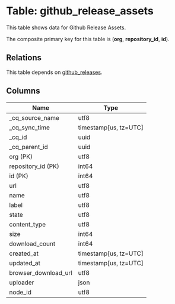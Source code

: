 # Table: github_release_assets

This table shows data for Github Release Assets.

The composite primary key for this table is (**org**, **repository_id**, **id**).

## Relations

This table depends on [github_releases](github_releases).

## Columns

| Name          | Type          |
| ------------- | ------------- |
|_cq_source_name|utf8|
|_cq_sync_time|timestamp[us, tz=UTC]|
|_cq_id|uuid|
|_cq_parent_id|uuid|
|org (PK)|utf8|
|repository_id (PK)|int64|
|id (PK)|int64|
|url|utf8|
|name|utf8|
|label|utf8|
|state|utf8|
|content_type|utf8|
|size|int64|
|download_count|int64|
|created_at|timestamp[us, tz=UTC]|
|updated_at|timestamp[us, tz=UTC]|
|browser_download_url|utf8|
|uploader|json|
|node_id|utf8|